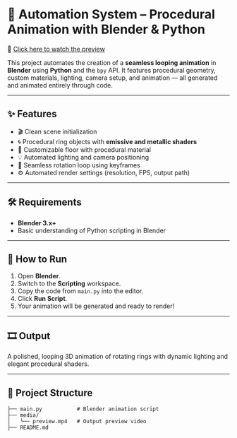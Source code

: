 # 🔄 Automation System – Procedural Animation with Blender & Python

 🎥 [Click here to watch the preview](media/Untitled_video.mp4)

This project automates the creation of a **seamless looping animation** in **Blender** using **Python** and the `bpy` API. It features procedural geometry, custom materials, lighting, camera setup, and animation — all generated and animated entirely through code.

---

## ✨ Features

- 🎬 Clean scene initialization  
- 🌀 Procedural ring objects with **emissive and metallic shaders**  
- 🪩 Customizable floor with procedural material  
- 💡 Automated lighting and camera positioning  
- 🔁 Seamless rotation loop using keyframes  
- ⚙️ Automated render settings (resolution, FPS, output path)

---

## 🛠 Requirements

- **Blender 3.x+**
- Basic understanding of Python scripting in Blender

---

## 🚀 How to Run

1. Open **Blender**.
2. Switch to the **Scripting** workspace.
3. Copy the code from `main.py` into the editor.
4. Click **Run Script**.
5. Your animation will be generated and ready to render!

---

## 🎞 Output

A polished, looping 3D animation of rotating rings with dynamic lighting and elegant procedural shaders.

---

## 📁 Project Structure

```plaintext
├── main.py           # Blender animation script
├── media/
│   └── preview.mp4   # Output preview video
├── README.md

